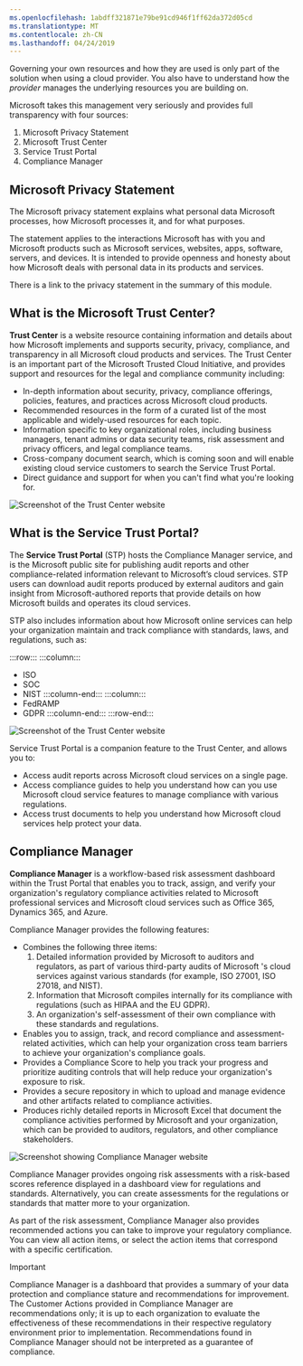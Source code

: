 ```yaml
---
ms.openlocfilehash: 1abdff321871e79be91cd946f1ff62da372d05cd
ms.translationtype: MT
ms.contentlocale: zh-CN
ms.lasthandoff: 04/24/2019
---
```

Governing your own resources and how they are used is only part of the solution when using a cloud provider. You also have to understand how the _provider_ manages the underlying resources you are building on.

Microsoft takes this management very seriously and provides full transparency with four sources:

1. Microsoft Privacy Statement
1. Microsoft Trust Center
1. Service Trust Portal
1. Compliance Manager

## <a name="microsoft-privacy-statement"></a>Microsoft Privacy Statement
The Microsoft privacy statement explains what personal data Microsoft processes, how Microsoft processes it, and for what purposes.

The statement applies to the interactions Microsoft has with you and Microsoft products such as Microsoft services, websites, apps, software, servers, and devices. It is intended to provide openness and honesty about how Microsoft deals with personal data in its products and services.

There is a link to the privacy statement in the summary of this module.

## <a name="what-is-the-microsoft-trust-center"></a>What is the Microsoft Trust Center?

**Trust Center** is a website resource containing information and details about how Microsoft implements and supports security, privacy, compliance, and transparency in all Microsoft cloud products and services. The Trust Center is an important part of the Microsoft Trusted Cloud Initiative, and provides support and resources for the legal and compliance community including:

- In-depth information about security, privacy, compliance offerings, policies, features, and practices across Microsoft cloud products.
- Recommended resources in the form of a curated list of the most applicable and widely-used resources for each topic.
- Information specific to key organizational roles, including business managers, tenant admins or data security teams, risk assessment and privacy officers, and legal compliance teams.
- Cross-company document search, which is coming soon and will enable existing cloud service customers to search the Service Trust Portal.
- Direct guidance and support for when you can't find what you're looking for.

![Screenshot of the Trust Center website](../media/6-trustcenter.png)

## <a name="what-is-the-service-trust-portal"></a>What is the Service Trust Portal?

The **Service Trust Portal** (STP) hosts the Compliance Manager service, and is the Microsoft public site for publishing audit reports and other compliance-related information relevant to Microsoft’s cloud services. STP users can download audit reports produced by external auditors and gain insight from Microsoft-authored reports that provide details on how Microsoft builds and operates its cloud services.

STP also includes information about how Microsoft online services can help your organization maintain and track compliance with standards, laws, and regulations, such as:

:::row:::
  :::column:::
- ISO
- SOC
- NIST
  :::column-end:::
  :::column:::
- FedRAMP
- GDPR
  :::column-end:::
:::row-end:::

![Screenshot of the Trust Center website](../media/6-servicetrustportal.png)

Service Trust Portal is a companion feature to the Trust Center, and allows you to:

- Access audit reports across Microsoft cloud services on a single page.
- Access compliance guides to help you understand how can you use Microsoft cloud service features to manage compliance with various regulations.
- Access trust documents to help you understand how Microsoft cloud services help protect your data.
 
## <a name="compliance-manager"></a>Compliance Manager

**Compliance Manager** is a workflow-based risk assessment dashboard within the Trust Portal that enables you to track, assign, and verify your organization's regulatory compliance activities related to Microsoft professional services and Microsoft cloud services such as Office 365, Dynamics 365, and Azure.

Compliance Manager provides the following features:

- Combines the following three items:
    1. Detailed information provided by Microsoft to auditors and regulators, as part of various third-party audits of Microsoft 's cloud services against various standards (for example, ISO 27001, ISO 27018, and NIST).
    2. Information that Microsoft compiles internally for its compliance with regulations (such as HIPAA and the EU GDPR).
    3. An organization's self-assessment of their own compliance with these standards and regulations.
- Enables you to assign, track, and record compliance and assessment-related activities, which can help your organization cross team barriers to achieve your organization's compliance goals.
- Provides a Compliance Score to help you track your progress and prioritize auditing controls that will help reduce your organization's exposure to risk.
- Provides a secure repository in which to upload and manage evidence and other artifacts related to compliance activities.
- Produces richly detailed reports in Microsoft Excel that document the compliance activities performed by Microsoft and your organization, which can be provided to auditors, regulators, and other compliance stakeholders.

![Screenshot showing Compliance Manager website](../media/6-compliancemanager.png)

Compliance Manager provides ongoing risk assessments with a risk-based scores reference displayed in a dashboard view for regulations and standards. Alternatively, you can create assessments for the regulations or standards that matter more to your organization.

As part of the risk assessment, Compliance Manager also provides recommended actions you can take to improve your regulatory compliance. You can view all action items, or select the action items that correspond with a specific certification.

> [!IMPORTANT] 
> Compliance Manager is a dashboard that provides a summary of your data protection and compliance stature and recommendations for improvement. The Customer Actions provided in Compliance Manager are recommendations only; it is up to each organization to evaluate the effectiveness of these recommendations in their respective regulatory environment prior to implementation. Recommendations found in Compliance Manager should not be interpreted as a guarantee of compliance.